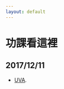 ```yaml
---
layout: default
---
```


# 功課看這裡

## 2017/12/11
*   [UVA](https://uva.onlinejudge.org/index.php?option=com_onlinejudge&Itemid=8&category=3&page=show_problem&problem=36).